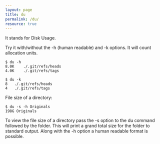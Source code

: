 ```yaml
---
layout: page
title: du
permalink: /du/
resource: true
---
```

It stands for Disk Usage. 

Try it with/without the -h (human readable) and -k options. It will count allocation units.

```
$ du -h
8.0K	./.git/refs/heads
4.0K	./.git/refs/tags

$ du -k
8	./.git/refs/heads
4	./.git/refs/tags
```

File size of a directory:

```
$ du -s -h Originals
198G Originals
```

To view the file size of a directory pass the -s option to the du command followed by the folder. This will print a grand total size for the folder to standard output. Along with the -h option a human readable format is possible.